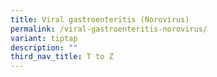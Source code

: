 ```yaml
---
title: Viral gastroenteritis (Norovirus)
permalink: /viral-gastroenteritis-norovirus/
variant: tiptap
description: ""
third_nav_title: T to Z
---
```

